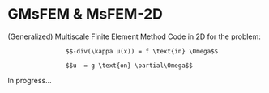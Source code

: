 # GMsFEM & MsFEM-2D
(Generalized) Multiscale Finite Element Method Code in 2D
for the problem:  

                    $$-div(\kappa u(x)) = f \text{in} \Omega$$
                    
                    $$u  = g \text{on} \partial\Omega$$

In progress...
